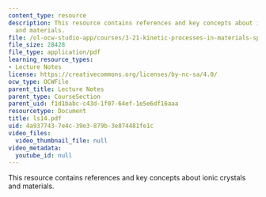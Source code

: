 ```yaml
---
content_type: resource
description: This resource contains references and key concepts about ionic crystals
  and materials.
file: /ol-ocw-studio-app/courses/3-21-kinetic-processes-in-materials-spring-2006/4a9377437e4c39e3879b3e874481fe1c_ls14.pdf
file_size: 28428
file_type: application/pdf
learning_resource_types:
- Lecture Notes
license: https://creativecommons.org/licenses/by-nc-sa/4.0/
ocw_type: OCWFile
parent_title: Lecture Notes
parent_type: CourseSection
parent_uid: f1d1babc-c43d-1f07-64ef-1e5e6df16aaa
resourcetype: Document
title: ls14.pdf
uid: 4a937743-7e4c-39e3-879b-3e874481fe1c
video_files:
  video_thumbnail_file: null
video_metadata:
  youtube_id: null
---
```

This resource contains references and key concepts about ionic crystals and materials.